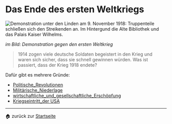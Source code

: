 # Das Ende des ersten Weltkriegs

![Demonstration unter den Linden am 9. November 1918: Truppenteile schließen sich den Streikenden an. Im Hintergund die Alte Bibliothek und das Palais Kaiser Wilhelms.](https://www.bpb.de/cache/images/5/157615_original.jpg?B300C)

*im Bild: Demonstration gegen den ersten Weltkrieg*

>1914 zogen viele deutsche Soldaten begeistert in den Krieg und waren sich sicher, dass sie schnell gewinnen würden. Was ist passiert, dass der Krieg 1918 endete?

Dafür gibt es mehrere Gründe: 

- [Politische_Revolutionen](Politische_Revolutionen.md)
- [Militärische_Niederlage](Militärische_Niederlage.md)
- [wirtschaftliche_und_gesellschaftliche_Erschöpfung](wirtschaftliche_und_gesellschaftliche_Erschöpfung.md)
- [Kriegseintritt_der USA](Kriegseintritt_der%20USA.md)


---

🏠 zurück zur [Startseite](index.md)

